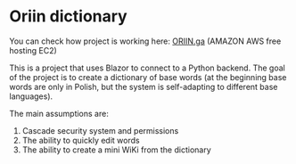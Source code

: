 # Oriin dictionary

You can check how project is working here: [ORIIN.ga](https://oriin.ga) (AMAZON AWS free hosting EC2)

This is a project that uses Blazor to connect to a Python backend. The goal of the project is to create a dictionary of base words (at the beginning base words are only in Polish, but the system is self-adapting to different base languages).

The main assumptions are:
1) Cascade security system and permissions
2) The ability to quickly edit words
3) The ability to create a mini WiKi from the dictionary
